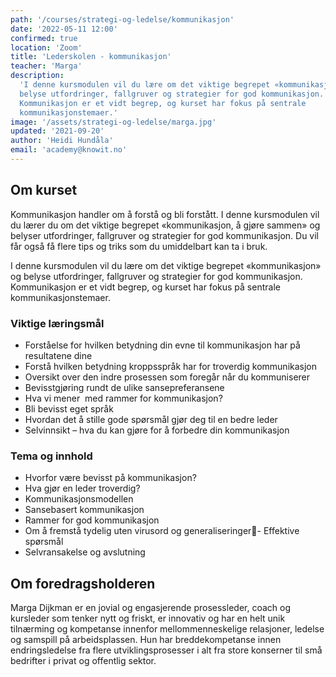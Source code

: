 ```yaml
---
path: '/courses/strategi-og-ledelse/kommunikasjon'
date: '2022-05-11 12:00'
confirmed: true
location: 'Zoom'
title: 'Lederskolen - kommunikasjon'
teacher: 'Marga'
description:
  'I denne kursmodulen vil du lære om det viktige begrepet «kommunikasjon» og
  belyse utfordringer, fallgruver og strategier for god kommunikasjon.
  Kommunikasjon er et vidt begrep, og kurset har fokus på sentrale
  kommunikasjonstemaer.'
image: '/assets/strategi-og-ledelse/marga.jpg'
updated: '2021-09-20'
author: 'Heidi Hundåla'
email: 'academy@knowit.no'
---
```


## Om kurset

Kommunikasjon handler om å forstå og bli forstått. I denne kursmodulen vil du
lærer du om det viktige begrepet «kommunikasjon, å gjøre sammen» og belyser
utfordringer, fallgruver og strategier for god kommunikasjon. Du vil får også
få flere tips og triks som du umiddelbart kan ta i bruk.

I denne kursmodulen vil du lære om det viktige begrepet «kommunikasjon» og
belyse utfordringer, fallgruver og strategier for god kommunikasjon.
Kommunikasjon er et vidt begrep, og kurset har fokus på sentrale
kommunikasjonstemaer.

### Viktige læringsmål

- Forståelse for hvilken betydning din evne til kommunikasjon har på
  resultatene dine
- Forstå hvilken betydning kroppsspråk har for troverdig kommunikasjon
- Oversikt over den indre prosessen som foregår når du kommuniserer
- Bevisstgjøring rundt de ulike sansepreferansene
- Hva vi mener  med rammer for kommunikasjon?
- Bli bevisst eget språk
- Hvordan det å stille gode spørsmål gjør deg til en bedre leder
- Selvinnsikt – hva du kan gjøre for å forbedre din kommunikasjon

### Tema og innhold

- Hvorfor være bevisst på kommunikasjon?
- Hva gjør en leder troverdig?
- Kommunikasjonsmodellen
- Sansebasert kommunikasjon
- Rammer for god kommunikasjon
- Om å fremstå tydelig uten virusord og generaliseringer- Effektive spørsmål
- Selvransakelse og avslutning

## Om foredragsholderen

Marga Dijkman er en jovial og engasjerende prosessleder, coach og kursleder
som tenker nytt og friskt, er innovativ og har en helt unik tilnærming og
kompetanse innenfor mellommenneskelige relasjoner, ledelse og samspill på
arbeidsplassen. Hun har breddekompetanse innen endringsledelse fra flere
utviklingsprosesser i alt fra store konserner til små bedrifter i privat og
offentlig sektor.
